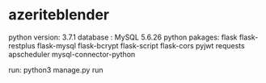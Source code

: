 # azeriteblender
python version: 3.7.1
database : MySQL 5.6.26
python pakages:
    flask
    flask-restplus
    flask-mysql
    flask-bcrypt
    flask-script
    flask-cors
    pyjwt
    requests
    apscheduler
    mysql-connector-python

run: python3 manage.py run